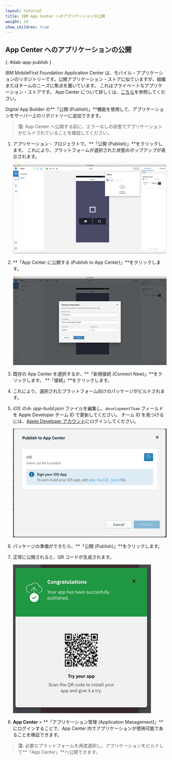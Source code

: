 ```yaml
---
layout: tutorial
title: IBM App Center へのアプリケーションの公開
weight: 14
show_children: true
---
```

<!-- NLS_CHARSET=UTF-8 -->

## App Center へのアプリケーションの公開
{: #dab-app-publish }

IBM MobileFirst Foundation Application Center は、モバイル・アプリケーションのリポジトリーです。公開アプリケーション・ストアに似ていますが、組織またはチームのニーズに焦点を置いています。 これはプライベートなアプリケーション・ストアです。 App Center について詳しくは、[こちら](http://mobilefirstplatform.ibmcloud.com/tutorials/en/foundation/8.0/appcenter/app-center-tutorial/)を参照してください。

Digital App Builder の**「公開 (Publish)」**機能を使用して、アプリケーションをサーバー上のリポジトリーに追加できます。

>**注**: App Center へ公開する前に、エラーなしの状態でアプリケーションがビルドされていることを確認してください。

1. アプリケーション・プロジェクトで、**「公開 (Publish)」**をクリックします。 これにより、プラットフォームが選択された状態のポップアップが表示されます。

    ![公開](dab-publish.png)

2. **「App Center に公開する (Publish to App Center)」**をクリックします。

    ![「App Center に公開する (Publish to App Center)」](dab-publish-app-center.png)

3. 既存の App Center を選択するか、**「新規接続 (Connect New)」**をクリックします。 **「接続」**をクリックします。
4. これにより、選択されたプラットフォーム向けのパッケージがビルドされます。
5. *iOS のみ*: *app-build.json* ファイルを編集し、`developmentTeam` フィールドを Apple Developer チーム ID で更新してください。 チーム ID を見つけるには、[Apple Developer アカウント](https://developer.apple.com/account/#/membership)にログインしてください。 

    ![iOS 公開](dab-publish-ios.png)

6. パッケージの準備ができたら、**「公開 (Publish)」**をクリックします。
7. 正常に公開されると、QR コードが生成されます。

    ![App Center への公開と QR コード](dab-publish-code-scan.png)

8. **App Center** > **「アプリケーション管理 (Application Management)」**にログインすることで、App Center 内でアプリケーションが使用可能であることを検証できます。

>**注**: 必要なプラットフォームを再度選択し、アプリケーションをビルドして**「App Center」**へ公開できます。

